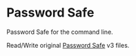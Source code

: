 # Password Safe

Password Safe for the command line.

Read/Write original [Password Safe](http://pwsafe.org) v3 files.
